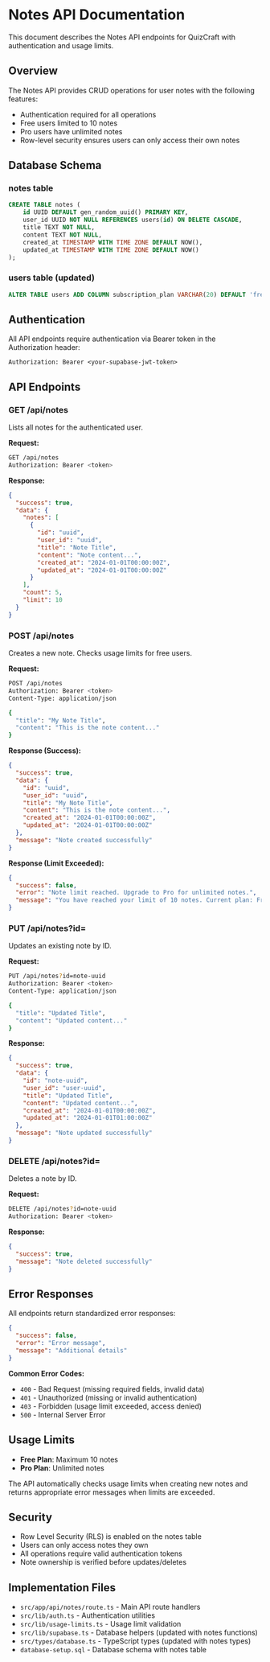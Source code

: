 # Notes API Documentation

This document describes the Notes API endpoints for QuizCraft with authentication and usage limits.

## Overview

The Notes API provides CRUD operations for user notes with the following features:
- Authentication required for all operations
- Free users limited to 10 notes
- Pro users have unlimited notes
- Row-level security ensures users can only access their own notes

## Database Schema

### notes table
```sql
CREATE TABLE notes (
    id UUID DEFAULT gen_random_uuid() PRIMARY KEY,
    user_id UUID NOT NULL REFERENCES users(id) ON DELETE CASCADE,
    title TEXT NOT NULL,
    content TEXT NOT NULL,
    created_at TIMESTAMP WITH TIME ZONE DEFAULT NOW(),
    updated_at TIMESTAMP WITH TIME ZONE DEFAULT NOW()
);
```

### users table (updated)
```sql
ALTER TABLE users ADD COLUMN subscription_plan VARCHAR(20) DEFAULT 'free';
```

## Authentication

All API endpoints require authentication via Bearer token in the Authorization header:
```
Authorization: Bearer <your-supabase-jwt-token>
```

## API Endpoints

### GET /api/notes

Lists all notes for the authenticated user.

**Request:**
```bash
GET /api/notes
Authorization: Bearer <token>
```

**Response:**
```json
{
  "success": true,
  "data": {
    "notes": [
      {
        "id": "uuid",
        "user_id": "uuid", 
        "title": "Note Title",
        "content": "Note content...",
        "created_at": "2024-01-01T00:00:00Z",
        "updated_at": "2024-01-01T00:00:00Z"
      }
    ],
    "count": 5,
    "limit": 10
  }
}
```

### POST /api/notes

Creates a new note. Checks usage limits for free users.

**Request:**
```bash
POST /api/notes
Authorization: Bearer <token>
Content-Type: application/json

{
  "title": "My Note Title",
  "content": "This is the note content..."
}
```

**Response (Success):**
```json
{
  "success": true,
  "data": {
    "id": "uuid",
    "user_id": "uuid",
    "title": "My Note Title", 
    "content": "This is the note content...",
    "created_at": "2024-01-01T00:00:00Z",
    "updated_at": "2024-01-01T00:00:00Z"
  },
  "message": "Note created successfully"
}
```

**Response (Limit Exceeded):**
```json
{
  "success": false,
  "error": "Note limit reached. Upgrade to Pro for unlimited notes.",
  "message": "You have reached your limit of 10 notes. Current plan: Free"
}
```

### PUT /api/notes?id=<note-id>

Updates an existing note by ID.

**Request:**
```bash
PUT /api/notes?id=note-uuid
Authorization: Bearer <token>
Content-Type: application/json

{
  "title": "Updated Title",
  "content": "Updated content..."
}
```

**Response:**
```json
{
  "success": true,
  "data": {
    "id": "note-uuid",
    "user_id": "user-uuid", 
    "title": "Updated Title",
    "content": "Updated content...",
    "created_at": "2024-01-01T00:00:00Z",
    "updated_at": "2024-01-01T01:00:00Z"
  },
  "message": "Note updated successfully"
}
```

### DELETE /api/notes?id=<note-id>

Deletes a note by ID.

**Request:**
```bash
DELETE /api/notes?id=note-uuid
Authorization: Bearer <token>
```

**Response:**
```json
{
  "success": true,
  "message": "Note deleted successfully"
}
```

## Error Responses

All endpoints return standardized error responses:

```json
{
  "success": false,
  "error": "Error message",
  "message": "Additional details"
}
```

**Common Error Codes:**
- `400` - Bad Request (missing required fields, invalid data)
- `401` - Unauthorized (missing or invalid authentication)
- `403` - Forbidden (usage limit exceeded, access denied)
- `500` - Internal Server Error

## Usage Limits

- **Free Plan**: Maximum 10 notes
- **Pro Plan**: Unlimited notes

The API automatically checks usage limits when creating new notes and returns appropriate error messages when limits are exceeded.

## Security

- Row Level Security (RLS) is enabled on the notes table
- Users can only access notes they own
- All operations require valid authentication tokens
- Note ownership is verified before updates/deletes

## Implementation Files

- `src/app/api/notes/route.ts` - Main API route handlers
- `src/lib/auth.ts` - Authentication utilities
- `src/lib/usage-limits.ts` - Usage limit validation
- `src/lib/supabase.ts` - Database helpers (updated with notes functions)
- `src/types/database.ts` - TypeScript types (updated with notes types)
- `database-setup.sql` - Database schema with notes table

